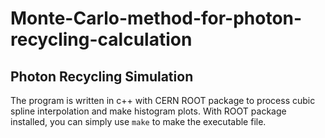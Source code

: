 # Monte-Carlo-method-for-photon-recycling-calculation
## Photon Recycling Simulation
The program is written in c++ with CERN ROOT package to process cubic spline interpolation and make histogram plots. With ROOT package installed, you can simply use `make` to make the executable file.
